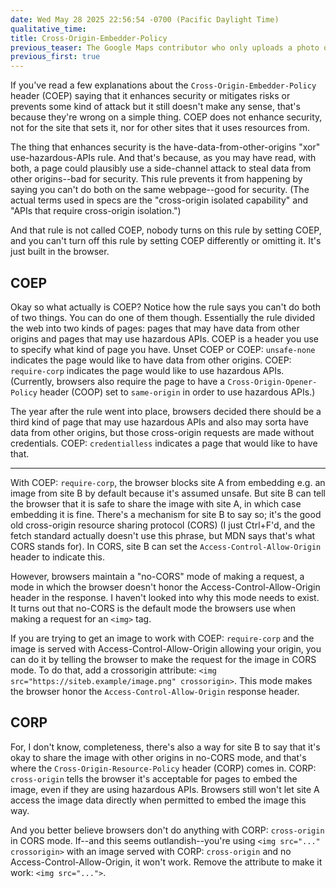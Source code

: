 ```yaml
---
date: Wed May 28 2025 22:56:54 -0700 (Pacific Daylight Time)
qualitative_time: 
title: Cross-Origin-Embedder-Policy
previous_teaser: The Google Maps contributor who only uploads a photo of the drinks menu and not the food menu
previous_first: true
---
```

If you've read a few explanations about the `Cross-Origin-Embedder-Policy` header (COEP) saying that it enhances security or mitigates risks or prevents some kind of attack but it still doesn't make any sense, that's because they're wrong on a simple thing.
COEP does not enhance security, not for the site that sets it, nor for other sites that it uses resources from.

The thing that enhances security is the have-data-from-other-origins "xor" use-hazardous-APIs rule.
And that's because, as you may have read, with both, a page could plausibly use a side-channel attack to steal data from other origins--bad for security.
This rule prevents it from happening by saying you can't do both on the same webpage--good for security.
(The actual terms used in specs are the "cross-origin isolated capability" and "APIs that require cross-origin isolation.")

And that rule is not called COEP, nobody turns on this rule by setting COEP, and you can't turn off this rule by setting COEP differently or omitting it.
It's just built in the browser.

## COEP

Okay so what actually is COEP?
Notice how the rule says you can't do both of two things.
You can do one of them though.
Essentially the rule divided the web into two kinds of pages: pages that may have data from other origins and pages that may use hazardous APIs.
COEP is a header you use to specify what kind of page you have. Unset COEP or COEP: `unsafe-none` indicates the page would like to have data from other origins.
COEP: `require-corp` indicates the page would like to use hazardous APIs.
(Currently, browsers also require the page to have a `Cross-Origin-Opener-Policy` header (COOP) set to `same-origin` in order to use hazardous APIs.)

The year after the rule went into place, browsers decided there should be a third kind of page that may use hazardous APIs and also may sorta have data from other origins, but those cross-origin requests are made without credentials.
COEP: `credentialless` indicates a page that would like to have that.

---

With COEP: `require-corp`, the browser blocks site A from embedding e.g. an image from site B by default because it's assumed unsafe.
But site B can tell the browser that it is safe to share the image with site A, in which case embedding it is fine.
There's a mechanism for site B to say so; it's the good old cross-origin resource sharing protocol (CORS) (I just Ctrl+F'd, and the fetch standard actually doesn't use this phrase, but MDN says that's what CORS stands for).
In CORS, site B can set the `Access-Control-Allow-Origin` header to indicate this.

However, browsers maintain a "no-CORS" mode of making a request, a mode in which the browser doesn't honor the Access-Control-Allow-Origin header in the response.
I haven't looked into why this mode needs to exist.
It turns out that no-CORS is the default mode the browsers use when making a request for an `<img>` tag.

If you are trying to get an image to work with COEP: `require-corp` and the image is served with Access-Control-Allow-Origin allowing your origin, you can do it by telling the browser to make the request for the image in CORS mode.
To do that, add a crossorigin attribute: `<img src="https://siteb.example/image.png" crossorigin>`.
This mode makes the browser honor the `Access-Control-Allow-Origin` response header.

## CORP

For, I don't know, completeness, there's also a way for site B to say that it's okay to share the image with other origins in no-CORS mode, and that's where the `Cross-Origin-Resource-Policy` header (CORP) comes in.
CORP: `cross-origin` tells the browser it's acceptable for pages to embed the image, even if they are using hazardous APIs.
Browsers still won't let site A access the image data directly when permitted to embed the image this way.

And you better believe browsers don't do anything with CORP: `cross-origin` in CORS mode.
If--and this seems outlandish--you're using `<img src="..." crossorigin>` with an image served with CORP: `cross-origin` and no Access-Control-Allow-Origin, it won't work.
Remove the attribute to make it work: `<img src="...">`.
